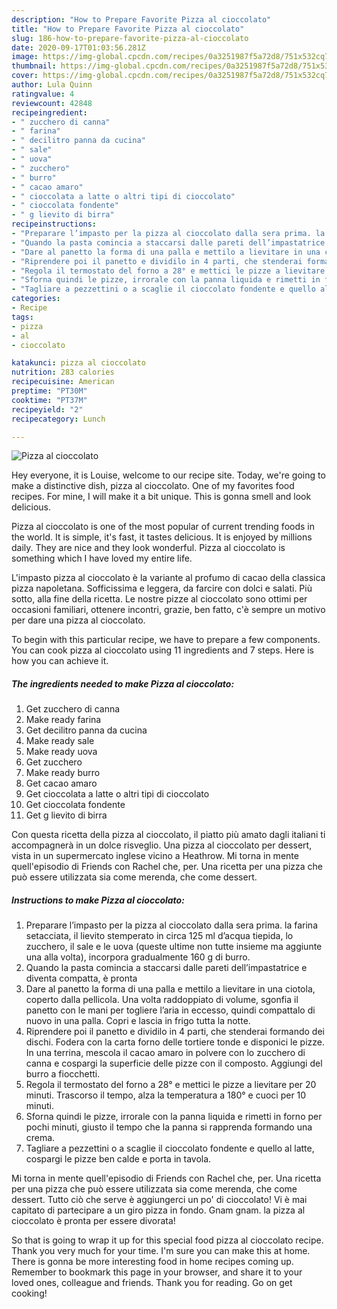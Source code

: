 ```yaml
---
description: "How to Prepare Favorite Pizza al cioccolato"
title: "How to Prepare Favorite Pizza al cioccolato"
slug: 186-how-to-prepare-favorite-pizza-al-cioccolato
date: 2020-09-17T01:03:56.281Z
image: https://img-global.cpcdn.com/recipes/0a3251987f5a72d8/751x532cq70/pizza-al-cioccolato-recipe-main-photo.jpg
thumbnail: https://img-global.cpcdn.com/recipes/0a3251987f5a72d8/751x532cq70/pizza-al-cioccolato-recipe-main-photo.jpg
cover: https://img-global.cpcdn.com/recipes/0a3251987f5a72d8/751x532cq70/pizza-al-cioccolato-recipe-main-photo.jpg
author: Lula Quinn
ratingvalue: 4
reviewcount: 42848
recipeingredient:
- " zucchero di canna"
- " farina"
- " decilitro panna da cucina"
- " sale"
- " uova"
- " zucchero"
- " burro"
- " cacao amaro"
- " cioccolata a latte o altri tipi di cioccolato"
- " cioccolata fondente"
- " g lievito di birra"
recipeinstructions:
- "Preparare l’impasto per la pizza al cioccolato dalla sera prima. la farina setacciata, il lievito stemperato in circa 125 ml d’acqua tiepida, lo zucchero, il sale e le uova (queste ultime non tutte insieme ma aggiunte una alla volta), incorpora gradualmente 160 g di burro."
- "Quando la pasta comincia a staccarsi dalle pareti dell’impastatrice e diventa compatta, è pronta"
- "Dare al panetto la forma di una palla e mettilo a lievitare in una ciotola, coperto dalla pellicola. Una volta raddoppiato di volume, sgonfia il panetto con le mani per togliere l’aria in eccesso, quindi compattalo di nuovo in una palla. Copri e lascia in frigo tutta la notte."
- "Riprendere poi il panetto e dividilo in 4 parti, che stenderai formando dei dischi. Fodera con la carta forno delle tortiere tonde e disponici le pizze. In una terrina, mescola il cacao amaro in polvere con lo zucchero di canna e cospargi la superficie delle pizze con il composto. Aggiungi del burro a fiocchetti."
- "Regola il termostato del forno a 28° e mettici le pizze a lievitare per 20 minuti. Trascorso il tempo, alza la temperatura a 180° e cuoci per 10 minuti."
- "Sforna quindi le pizze, irrorale con la panna liquida e rimetti in forno per pochi minuti, giusto il tempo che la panna si rapprenda formando una crema."
- "Tagliare a pezzettini o a scaglie il cioccolato fondente e quello al latte, cospargi le pizze ben calde e porta in tavola."
categories:
- Recipe
tags:
- pizza
- al
- cioccolato

katakunci: pizza al cioccolato 
nutrition: 283 calories
recipecuisine: American
preptime: "PT30M"
cooktime: "PT37M"
recipeyield: "2"
recipecategory: Lunch

---
```



![Pizza al cioccolato](https://img-global.cpcdn.com/recipes/0a3251987f5a72d8/751x532cq70/pizza-al-cioccolato-recipe-main-photo.jpg)

Hey everyone, it is Louise, welcome to our recipe site. Today, we're going to make a distinctive dish, pizza al cioccolato. One of my favorites food recipes. For mine, I will make it a bit unique. This is gonna smell and look delicious.

Pizza al cioccolato is one of the most popular of current trending foods in the world. It is simple, it's fast, it tastes delicious. It is enjoyed by millions daily. They are nice and they look wonderful. Pizza al cioccolato is something which I have loved my entire life.

L&#39;impasto pizza al cioccolato è la variante al profumo di cacao della classica pizza napoletana. Sofficissima e leggera, da farcire con dolci e salati. Più sotto, alla fine della ricetta. Le nostre pizze al cioccolato sono ottimi per occasioni familiari, ottenere incontri, grazie, ben fatto, c&#39;è sempre un motivo per dare una pizza al cioccolato.


To begin with this particular recipe, we have to prepare a few components. You can cook pizza al cioccolato using 11 ingredients and 7 steps. Here is how you can achieve it.

<!--inarticleads1-->

##### The ingredients needed to make Pizza al cioccolato:

1. Get  zucchero di canna
1. Make ready  farina
1. Get  decilitro panna da cucina
1. Make ready  sale
1. Make ready  uova
1. Get  zucchero
1. Make ready  burro
1. Get  cacao amaro
1. Get  cioccolata a latte o altri tipi di cioccolato
1. Get  cioccolata fondente
1. Get  g lievito di birra


Con questa ricetta della pizza al cioccolato, il piatto più amato dagli italiani ti accompagnerà in un dolce risveglio. Una pizza al cioccolato per dessert, vista in un supermercato inglese vicino a Heathrow. Mi torna in mente quell&#39;episodio di Friends con Rachel che, per. Una ricetta per una pizza che può essere utilizzata sia come merenda, che come dessert. 

<!--inarticleads2-->

##### Instructions to make Pizza al cioccolato:

1. Preparare l’impasto per la pizza al cioccolato dalla sera prima. la farina setacciata, il lievito stemperato in circa 125 ml d’acqua tiepida, lo zucchero, il sale e le uova (queste ultime non tutte insieme ma aggiunte una alla volta), incorpora gradualmente 160 g di burro.
1. Quando la pasta comincia a staccarsi dalle pareti dell’impastatrice e diventa compatta, è pronta
1. Dare al panetto la forma di una palla e mettilo a lievitare in una ciotola, coperto dalla pellicola. Una volta raddoppiato di volume, sgonfia il panetto con le mani per togliere l’aria in eccesso, quindi compattalo di nuovo in una palla. Copri e lascia in frigo tutta la notte.
1. Riprendere poi il panetto e dividilo in 4 parti, che stenderai formando dei dischi. Fodera con la carta forno delle tortiere tonde e disponici le pizze. In una terrina, mescola il cacao amaro in polvere con lo zucchero di canna e cospargi la superficie delle pizze con il composto. Aggiungi del burro a fiocchetti.
1. Regola il termostato del forno a 28° e mettici le pizze a lievitare per 20 minuti. Trascorso il tempo, alza la temperatura a 180° e cuoci per 10 minuti.
1. Sforna quindi le pizze, irrorale con la panna liquida e rimetti in forno per pochi minuti, giusto il tempo che la panna si rapprenda formando una crema.
1. Tagliare a pezzettini o a scaglie il cioccolato fondente e quello al latte, cospargi le pizze ben calde e porta in tavola.


Mi torna in mente quell&#39;episodio di Friends con Rachel che, per. Una ricetta per una pizza che può essere utilizzata sia come merenda, che come dessert. Tutto ciò che serve è aggiungerci un po&#39; di cioccolato! Vi è mai capitato di partecipare a un giro pizza in fondo. Gnam gnam. la pizza al cioccolato è pronta per essere divorata! 

So that is going to wrap it up for this special food pizza al cioccolato recipe. Thank you very much for your time. I'm sure you can make this at home. There is gonna be more interesting food in home recipes coming up. Remember to bookmark this page in your browser, and share it to your loved ones, colleague and friends. Thank you for reading. Go on get cooking!
